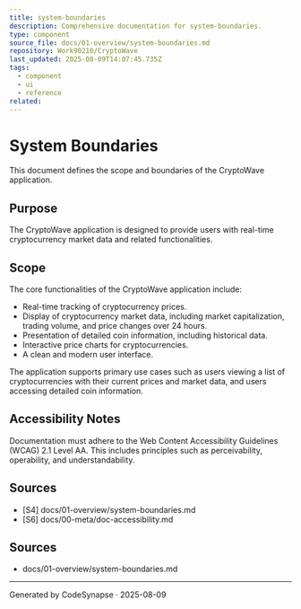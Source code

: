 ```yaml
---
title: system-boundaries
description: Comprehensive documentation for system-boundaries.
type: component
source_file: docs/01-overview/system-boundaries.md
repository: Work90210/CryptoWave
last_updated: 2025-08-09T14:07:45.735Z
tags:
  - component
  - ui
  - reference
related:
---
```

# System Boundaries

This document defines the scope and boundaries of the CryptoWave application.

## Purpose

The CryptoWave application is designed to provide users with real-time cryptocurrency market data and related functionalities.

## Scope

The core functionalities of the CryptoWave application include:

*   Real-time tracking of cryptocurrency prices.
*   Display of cryptocurrency market data, including market capitalization, trading volume, and price changes over 24 hours.
*   Presentation of detailed coin information, including historical data.
*   Interactive price charts for cryptocurrencies.
*   A clean and modern user interface.

The application supports primary use cases such as users viewing a list of cryptocurrencies with their current prices and market data, and users accessing detailed coin information.

## Accessibility Notes

Documentation must adhere to the Web Content Accessibility Guidelines (WCAG) 2.1 Level AA. This includes principles such as perceivability, operability, and understandability.

## Sources

*   [S4] docs/01-overview/system-boundaries.md
*   [S6] docs/00-meta/doc-accessibility.md

## Sources
- docs/01-overview/system-boundaries.md

---
Generated by CodeSynapse · 2025-08-09